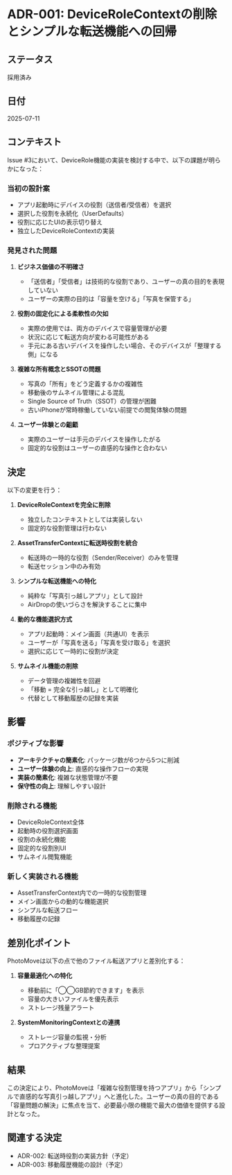 # ADR-001: DeviceRoleContextの削除とシンプルな転送機能への回帰

## ステータス

採用済み

## 日付

2025-07-11

## コンテキスト

Issue #3において、DeviceRole機能の実装を検討する中で、以下の課題が明らかになった：

### 当初の設計案
- アプリ起動時にデバイスの役割（送信者/受信者）を選択
- 選択した役割を永続化（UserDefaults）
- 役割に応じたUIの表示切り替え
- 独立したDeviceRoleContextの実装

### 発見された問題

1. **ビジネス価値の不明確さ**
   - 「送信者」「受信者」は技術的な役割であり、ユーザーの真の目的を表現していない
   - ユーザーの実際の目的は「容量を空ける」「写真を保管する」

2. **役割の固定化による柔軟性の欠如**
   - 実際の使用では、両方のデバイスで容量管理が必要
   - 状況に応じて転送方向が変わる可能性がある
   - 手元にある古いデバイスを操作したい場合、そのデバイスが「整理する側」になる

3. **複雑な所有概念とSSOTの問題**
   - 写真の「所有」をどう定義するかの複雑性
   - 移動後のサムネイル管理による混乱
   - Single Source of Truth（SSOT）の管理が困難
   - 古いiPhoneが常時稼働していない前提での閲覧体験の問題

4. **ユーザー体験との齟齬**
   - 実際のユーザーは手元のデバイスを操作したがる
   - 固定的な役割はユーザーの直感的な操作と合わない

## 決定

以下の変更を行う：

1. **DeviceRoleContextを完全に削除**
   - 独立したコンテキストとしては実装しない
   - 固定的な役割管理は行わない

2. **AssetTransferContextに転送時役割を統合**
   - 転送時の一時的な役割（Sender/Receiver）のみを管理
   - 転送セッション中のみ有効

3. **シンプルな転送機能への特化**
   - 純粋な「写真引っ越しアプリ」として設計
   - AirDropの使いづらさを解決することに集中

4. **動的な機能選択方式**
   - アプリ起動時：メイン画面（共通UI）を表示
   - ユーザーが「写真を送る」「写真を受け取る」を選択
   - 選択に応じて一時的に役割が決定

5. **サムネイル機能の削除**
   - データ管理の複雑性を回避
   - 「移動 = 完全な引っ越し」として明確化
   - 代替として移動履歴の記録を実装

## 影響

### ポジティブな影響
- **アーキテクチャの簡素化**: パッケージ数が6つから5つに削減
- **ユーザー体験の向上**: 直感的な操作フローの実現
- **実装の簡素化**: 複雑な状態管理が不要
- **保守性の向上**: 理解しやすい設計

### 削除される機能
- DeviceRoleContext全体
- 起動時の役割選択画面
- 役割の永続化機能
- 固定的な役割別UI
- サムネイル閲覧機能

### 新しく実装される機能
- AssetTransferContext内での一時的な役割管理
- メイン画面からの動的な機能選択
- シンプルな転送フロー
- 移動履歴の記録

## 差別化ポイント

PhotoMoveは以下の点で他のファイル転送アプリと差別化する：

1. **容量最適化への特化**
   - 移動前に「◯◯GB節約できます」を表示
   - 容量の大きいファイルを優先表示
   - ストレージ残量アラート

2. **SystemMonitoringContextとの連携**
   - ストレージ容量の監視・分析
   - プロアクティブな整理提案

## 結果

この決定により、PhotoMoveは「複雑な役割管理を持つアプリ」から「シンプルで直感的な写真引っ越しアプリ」へと進化した。ユーザーの真の目的である「容量問題の解決」に焦点を当て、必要最小限の機能で最大の価値を提供する設計となった。

## 関連する決定

- ADR-002: 転送時役割の実装方針（予定）
- ADR-003: 移動履歴機能の設計（予定）